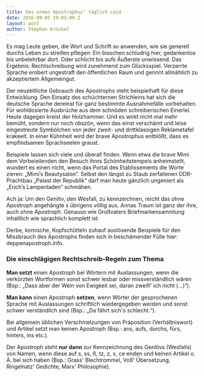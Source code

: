 ```yaml
---
title: Des armen Apostrophus‘ täglich Leid
date: 2016-09-05 19:03:00 Z
layout: post
author: Stephan Krückel
---
```


Es mag Leute geben, die Wort und Schrift so anwenden, wie sie generell durchs Leben zu streifen pflegen: Ein bisschen schludrig
hier, gedankenlos bis unbelehrbar dort. Oder schlicht bis aufs Äußerste unwissend. Das Ergebnis: Rechtschreibung
wird zunehmend zum Glücksspiel. Verzerrte Sprache erobert ungestraft den öffentlichen Raum und gerinnt
allmählich zu akzeptiertem Allgemeingut.  

Der neuzeitliche Gebrauch des Apostrophs steht beispielhaft für diese Entwicklung. Den Einsatz des schüchternen
Strichleins hat sich die deutsche Sprache dereinst für ganz bestimmte Ausnahmefälle vorbehalten. Für
wohldosierte Ausbrüche aus dem schnöden schreiberischen Einerlei. Heute dagegen kreist der Holzhammer.
Und es wirkt nicht mal mehr bemüht, sondern nur noch obszön, wenn das einst verschämt und leise eingestreute
Symbölchen von jeder zweit- und drittklassigen Reklametafel krakeelt. In einer Kühnheit wird der brave
Apostrophus entblößt, dass es empfindsamen Sprachseelen graust.  

Beispiele lassen sich viele und überall finden. Wenn etwa die brave Mimi dem Vorbeieilenden den Besuch ihres
Schönheitstempels anheimstellt, wundert es einen nicht, wenn das Portal des Etablissements die Worte
zieren: „Mimi’s Beautysalon“. Selbst den längst zu Staub zerfallenen DDR-Prachtbau „Palast der Republik“
darf man heute gänzlich ungeniert als „Erich’s Lampenladen“ schmähen.  

Ach ja: Um den Genitiv, den Wesfall, zu kennzeichnen, reicht das ohne Apostroph angehängte s übrigens völlig
aus. Annas Traum ist ganz der ihre, auch ohne Apostroph. Genauso wie Großvaters Briefmarkensammlung inhaltlich
wie sprachlich komplett ist.  

Derbe, komische, Kopfschütteln zuhauf auslösende Beispiele für den Missbrauch des Apostrophs finden sich
in beschämender Fülle hier: deppenapostroph.info.  

### Die einschlägigen Rechtschreib-Regeln zum Thema
**Man setzt** einen Apostroph bei Wörtern mit Auslassungen, wenn die verkürzten Wortformen sonst schwer
lesbar oder missverständlich wären (Bsp.: „Dass aber der Wein von Ewigkeit sei, daran zweifl' ich nicht
(...)“).  

**Man kann** einen Apostroph
**setzen**, wenn Wörter der gesprochenen Sprache mit Auslassungen schriftlich wiedergegeben werden
und sonst schwer verständlich sind (Bsp.: „Da fährt sich's schlecht.“).  

Bei allgemein üblichen Verschmelzungen von Präposition (Verhältniswort) und Artikel setzt man keinen Apostroph
(Bsp.: ans, aufs, durchs, fürs, hinters, ins etc.).  

Der Apostroph steht **nur dann** zur Kennzeichnung des Genitivs (Wesfalls) von Namen, wenn diese auf s,
ss, ß, tz, z, x, ce enden und keinen Artikel o. Ä. bei sich haben (Bsp.: Grass' Blechtrommel, Voß' Übersetzung,
Ringelnatz' Gedichte, Marx' Philosophie).